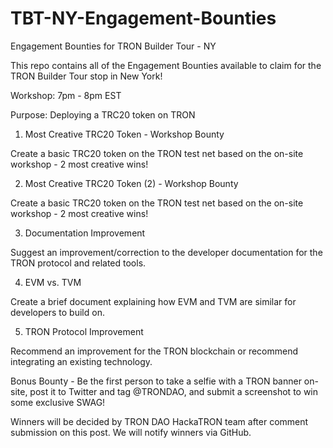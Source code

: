 # TBT-NY-Engagement-Bounties
Engagement Bounties for TRON Builder Tour - NY

This repo contains all of the Engagement Bounties available to claim for the TRON Builder Tour stop in New York!

Workshop: 7pm - 8pm EST

Purpose: Deploying a TRC20 token on TRON

1. Most Creative TRC20 Token - Workshop Bounty

Create a basic TRC20 token on the TRON test net based on the on-site workshop - 2 most creative wins!

2. Most Creative TRC20 Token (2) - Workshop Bounty

Create a basic TRC20 token on the TRON test net based on the on-site workshop - 2 most creative wins!

3. Documentation Improvement

Suggest an improvement/correction to the developer documentation for the TRON protocol and related tools.

4. EVM vs. TVM

Create a brief document explaining how EVM and TVM are similar for developers to build on.

5. TRON Protocol Improvement

Recommend an improvement for the TRON blockchain or recommend integrating an existing technology.

Bonus Bounty - Be the first person to take a selfie with a TRON banner on-site, post it to Twitter and tag @TRONDAO, and submit a screenshot to win some exclusive SWAG!

Winners will be decided by TRON DAO HackaTRON team after comment submission on this post. We will notify winners via GitHub.
